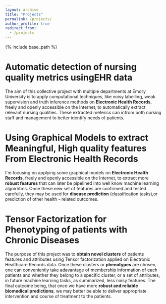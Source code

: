 ```yaml
---
layout: archive
title: "Projects"
permalink: /projects/
author_profile: true
redirect_from:
  - /projects   
---
```

  
{% include base_path %}


Automatic detection of nursing quality metrics usingEHR data 
======

The aim of this collective project with multiple departments at Emory University is to apply computational techniques, like noisy labelling, weak supervision and truth inference methods on **Electronic Health Records**, freely and openly accessible on the Internet, to automatically extract relevant nursing qualities. These extracted meterics can infrom both nursing staff and management to better identify needs of patients. 

Using Graphical Models to extract Meaningful, High quality features From Electronic Health Records
======

I'm focusing on applying some graphical models on **Electronic Health Records**, freely and openly accessible on the Internet, to
extract more **robust features** that can later be pipelined into well know machine learning algoirhtms. Once these new set of features
are confirmed and tested carefully, they may be used for **disease prediction** (classification tasks),or prediction of other
health - related outcomes. 

Tensor Factorization for Phenotyping of patients with Chronic Diseases
======   

The purpose of this project was to **obtain novel clusters** of patients features and attributes using Tensor factorization applied on Electronic Healthcare 
Records data. Once these clusters or **phenotypes** are chosen, one can conveniently take adavantage of membership information of each patients and whether 
they belong to a specific cluster, or a set of attributes, in future machine learning tasks, as summarized, less noisy features. The
final outcome being, that once we have more **robust and reliable biomedical predictions**, we may better be able to deliver
appropriate intervention and course of treatment to the patients. 



 
  
